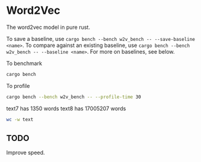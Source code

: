 # Word2Vec

The word2vec model in pure rust.


To save a baseline, use `cargo bench --bench w2v_bench -- --save-baseline <name>`. To compare against an existing baseline, use `cargo bench --bench w2v_bench -- --baseline <name>`. For more on baselines, see below.

To benchmark
```bash
cargo bench
```

To profile
```bash
cargo bench --bench w2v_bench -- --profile-time 30
```

text7 has 1350 words
text8 has 17005207 words

```bash
wc -w text
```

## TODO
Improve speed.